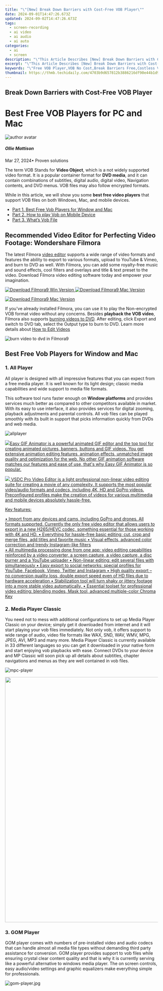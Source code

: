 ```yaml
---
title: "\"[New] Break Down Barriers with Cost-Free VOB Player\""
date: 2024-09-01T14:47:26.673Z
updated: 2024-09-02T14:47:26.673Z
tags: 
  - screen-recording
  - ai video
  - ai audio
  - ai auto
categories: 
  - ai
  - screen
description: "\"This Article Describes [New] Break Down Barriers with Cost-Free VOB Player\""
excerpt: "\"This Article Describes [New] Break Down Barriers with Cost-Free VOB Player\""
keywords: "\"Free VOB Player,VOB No Cost,Break Barriers Free,Costless VOB Access,Access VOB for Free,Barrier-Free VOB Play,No Fee VOB Viewer\""
thumbnail: https://thmb.techidaily.com/4703b9d657812b3886216df90e44b1d9ef5fb3878b6869f4909ce7c65740d3ae.jpg
---
```


## Break Down Barriers with Cost-Free VOB Player

# Best Free VOB Players for PC and Mac

![author avatar](https://images.wondershare.com/filmora/article-images/ollie-mattison.jpg)

##### Ollie Mattison

 Mar 27, 2024• Proven solutions

The term VOB Stands for **Video Object**, which is a not widely supported video format. It is a popular container format for **DVD media**, and it can contain combinations of subtitles, digital audio, digital video, Navigation contents, and DVD menus. VOB files may also follow encrypted formats.

While in this article, we will show you some **best free video players** that support VOB files on both Windows, Mac, and mobile devices.

* [Part 1\. Best Free Vob Players for Window and Mac](#part1)
* [Part 2\. How to play Vob on Mobile Device](#part2)
* [Part 3\. What’s Vob File](#part3)

## Recommended Video Editor for Perfecting Video Footage: Wondershare Filmora

The latest Filmora [video editor](https://tools.techidaily.com/wondershare/filmora/download/) supports a wide range of video formats and features the ability to export to various formats, upload to YouTube & Vimeo, and burn to DVD as well. With Filmora, you can add some royalty-free music and sound effects, cool filters and overlays and title & text preset to the video. Download Filmora video editing software today and empower your imagination.

[![Download Filmora9 Win Version](https://images.wondershare.com/filmora/guide/download-btn-win.jpg) ](https://tools.techidaily.com/wondershare/filmora/download/) [![Download Filmora9 Mac Version](https://images.wondershare.com/filmora/guide/download-btn-mac.jpg) ](https://tools.techidaily.com/wondershare/filmora/download/)

[![Download Filmora9 Mac Version](https://images.wondershare.com/filmora/images2022/download-mac-store.png) ](https://apps.apple.com/app/apple-store/id1516822341?pt=169436&ct=pc-article-top50&mt=8)

If you've already installed Filmora, you can use it to play the Non-encrypted VOB format video without any concerns. Besides **playback the VOB video**, Filmora also supports [burning videos to DVD](https://tools.techidaily.com/wondershare/filmora/download/). After editing, click Export and switch to DVD tab, select the Output type to burn to DVD. Learn more details about [How to Edit Videos](https://tools.techidaily.com/wondershare/filmora/download/)

![burn video to dvd in Filmora9](https://images.wondershare.com/filmora/article-images/filmora9-burn-to-dvd.jpg)

## Best Free Vob Players for Window and Mac

### 1\. All Player

All player is designed with all impressive features that you can expect from a free media player. It is well known for its light design; classic media capabilities and wide support to media file formats.

This software tool runs faster enough on **Window platforms** and provides services much better as compared to other competitors available in market. With its easy to use interface, it also provides services for digital zooming, playback adjustments and parental controls. All vob files can be played smoothly with its built in support that picks information quickly from DVDs and web media.

![allplayer](https://images.wondershare.com/filmora/article-images/allplayer.jpg)

<!-- affiliate ads begin -->
<a href="https://secure.2checkout.com/order/checkout.php?PRODS=174416&QTY=1&AFFILIATE=108875&CART=1"><img src="https://www.easygifanimator.net/images/gif-animator.png" border="0">Easy GIF Animator is a powerful animated GIF editor and the top tool for creating animated pictures, banners, buttons and GIF videos. You get extensive animation editing features, animation effects, unmatched image quality and optimization for the web. No other GIF animation software matches our features and ease of use, that's why Easy GIF Animator is so popular.</a>
<!-- affiliate ads end -->
<!-- affiliate ads begin -->
<a href="https://secure.2checkout.com/order/checkout.php?PRODS=4693127&QTY=1&AFFILIATE=108875&CART=1"><img src="https://www.videosoftdev.com/images/video_editor/screenshots/1.jpg" border="0">
VSDC Pro Video Editor is a light professional non-linear video editing suite for creating a movie of any complexity. It supports the most popular video/audio formats and codecs, including 4K, HD and GoPro videos. Preconfigured profiles make the creation of videos for various multimedia and mobile devices absolutely hassle-free.

Key features:

•	Import from any devices and cams, including GoPro and drones. All formats supported. Сurrently the only free video editor that allows users to export in a new H265/HEVC codec, something essential for those working with 4K and HD.
•	Everything for hassle-free basic editing: cut, crop and merge files, add titles and favorite music
•	Visual effects, advanced color correction and trendy Instagram-like filters   
•	All multimedia processing done from one app: video editing capabilities reinforced by  a video converter, a screen capture, a video capture, a disc burner and a YouTube uploader
•	Non-linear editing: edit several files with simultaneously 
•	Easy export to social networks: special profiles for YouTube, Facebook, Vimeo, Twitter and Instagram
•	High quality export – no conversion quality loss, double export speed even of HD files due to hardware acceleration
•	Stabilization tool will turn shaky or jittery footage into a more stable video automatically. 
•	Essential toolset for professional video editing: blending modes, Mask tool, advanced multiple-color Chroma Key  
</a>
<!-- affiliate ads end -->
### 2\. Media Player Classic

You need not to mess with additional configurations to set up Media Player Classic on your device; simply get it downloaded from internet and it will start playing your vob files immediately. Not only vob, it offers support to wide range of audio, video file formats like WAX, SND, WAV, WMV, MPG, JPEG, AVI, MP3 and many more. Media Player Classic is currently available in 33 different languages so you can get it downloaded in your native form and start enjoying vob playbacks with ease. Connect DVDs to your device and MP Classic will soon pick up all details about subtitles, chapter navigations and menus as they are well contained in vob files.

![mpc-player](https://images.wondershare.com/filmora/article-images/mpc-player.jpg)

<!-- affiliate ads begin -->
<a href="https://atezr.pxf.io/c/5597632/2018605/18496" target="_top" id="2018605"><img src="//a.impactradius-go.com/display-ad/18496-2018605" border="0" alt="" width="798" height="807"/></a><img height="0" width="0" src="https://imp.pxf.io/i/5597632/2018605/18496" style="position:absolute;visibility:hidden;" border="0" />
<!-- affiliate ads end -->
### 3\. GOM Player

GOM player comes with numbers of pre-installed video and audio codecs that can handle almost all media file types without demanding third party assistance for conversion. GOM player provides support to vob files while ensuring crystal clear content quality and that is why it is currently serving like a powerful alternative to windows media player. The on screen controls, easy audio/video settings and graphic equalizers make everything simple for professionals.

![gom-player.jpg](https://images.wondershare.com/filmora/article-images/gom-player.jpg)

<!-- affiliate ads begin -->
<span id="1793213">
					<video width="1080" height="1620" style="cursor:pointer"
           poster="//a.impactradius-go.com/display-clicktoplayimage/1793213.jpeg"
           onclick="if(!this.playClicked){this.play();this.setAttribute('controls',true);this.playClicked=true;}">
	   <source src="//a.impactradius-go.com/display-ad/19135-1793213">
	   <img src="//a.impactradius-go.com/display-clicktoplayimage/1793213.jpeg" style="border: none; height: 100%; width: 100%; object-fit: contain">
	</video>
	<div style="width:1080px;text-align:center"><a href="javascript:window.open(decodeURIComponent('https%3A%2F%2Ftinyland.pxf.io%2Fc%2F5597632%2F1793213%2F19135'), '_blank');void(0);">Click here</a></div>
</span>
<img height="0" width="0" src="https://imp.pxf.io/i/5597632/1793213/19135" style="position:absolute;visibility:hidden;" border="0" />
<!-- affiliate ads end -->
### 4\. VLC Media Player

VLC- this name is popular enough among video lovers because it can play almost anything with great content quality. You will be glad to know that VLC is also one of the most powerful vob players that offers easy playback options for DVD vob clips and can also support vob content on websites. VLC media player is capable enough to allow smooth playback for DVD Menus, Subtitles, Digital Audios, and Digital Videos etc that are usually present inside vob files. VLC player is capable enough to find all decryption codes for vob files that are often stored in DVDs with encrypted file formats so that users can have trouble free playback service. The only downside reported for its vob functionality is small delay for audios in few cases; but the overall results are always good.

![vlc-video-player](https://images.wondershare.com/filmora/article-images/vlc-video-player.jpg)

<!-- affiliate ads begin -->
<a href="https://secure.2checkout.com/order/checkout.php?PRODS=11224199&QTY=1&AFFILIATE=108875&CART=1"><img src="https://secure.avangate.com/images/merchant/e09fdffe648a30658a9657bbed7b2388/products/copy_boxshot_lyricvideo.png" border="0">Lyric Video Creator Professional Version</a>
<!-- affiliate ads end -->
### 5\. MPlayer

Same as top rated VLC player, MPlayer is available as a free of cost open source program and it can play all vob files on Window, Mac OS as well as on Linux based devices. You need not to install additional codecs to complete the playback. M Player is often recommended by professionals due to its light weight design that extends support to more than 192 popular video file formats including WMV, AVI, MKV, MP4 and VOB etc whereas it also supports 85 audio codecs for easy media playback options. This range includes all popular names like FLAC, MP3, WMA and OGG. MPlayer can also repair the damaged VOB files so it works like an ideal choice for beginners as well as professionals who want to enjoy endless viewing experience.

![mpv-player](https://images.wondershare.com/filmora/article-images/mpv-player.jpg)

## How to Play VOB Video in Mobile Device?

The VOB files usually have big sizes, and they demand more space in device memory, so it is not a good idea to try playing them on mobile phones. Instead, the best solution is to get the VOB video converted into an MP4 file format or any other compatible version that works perfectly on your mobile device. Below are two top-rated VOB file converters:

### 1\. Video Converter Ultimate

Wondershare offers classic [video conversion services](https://tools.techidaily.com/wondershare/filmora/download/) with its Video Converter Ultimate software platform. It extends support to more than 150 media file formats so you can easily convert your VOB files into any desired format.

It is a light weight and user friendly converter that ensures loss free conversion so that viewers can stay tuned to stunning content quality on their Android and iOS devices.

<!-- affiliate ads begin -->
<a href="https://appsumo.8odi.net/c/5597632/2068407/7443" target="_top" id="2068407"><img src="//a.impactradius-go.com/display-ad/7443-2068407" border="0" alt="" width="1200" height="600"/></a><img height="0" width="0" src="https://appsumo.8odi.net/i/5597632/2068407/7443" style="position:absolute;visibility:hidden;" border="0" />
<!-- affiliate ads end -->
### 2\. Movavi Video Converter

Movavi offers one click setup service with fast conversion facility to vob files. It can easily capture all the details distributed over Vob file structure so that it can be perfectly transferred to a new file format that is compatible with smartphones. You can complete the conversion process by following simple instructions on screen and it will soon provide loss free converted file for your vob inputs.

<!-- affiliate ads begin -->

<!-- affiliate ads end -->
## Part 3: More about VOB: What’s VOB File?

You can identify VOB files with .vob extension, and they are commonly stored inside the Video\_ts directory under DVD root. The VOB file formats are usually based on MPEG program streams and can follow few additional specifications in case of private streams.

Note that MPEG programs can also have nonstandard VOB data that leads to a private version of the stream. Generally, VOB files follow very strict subsets of MPEG programs, so in simple terms, we can say that all VOB files use to be MPEG streams, but not all MPEG streams need to follow VOB standards.

When media files are added to DVDs, they are often broken into several VOB files having a maximum size of 1GB. This approach makes content compatible with all operating systems because generally most of OS cannot read larger file size from DVDs.

A VOB file also contains few companion files; they can be BUP or IFO files commonly. You can recognize them with extension: .bup and .ifo. Out of them, the .ifo files possess complete information about DVD so that DVD player can process it easily, and the .bup files contain a copy of .ifo files for maintaining backup in case .ifo crashes.

![author avatar](https://images.wondershare.com/filmora/article-images/ollie-mattison.jpg)

Ollie Mattison

Ollie Mattison is a writer and a lover of all things video.

Follow @Ollie Mattison


<ins class="adsbygoogle"
     style="display:block"
     data-ad-format="autorelaxed"
     data-ad-client="ca-pub-7571918770474297"
     data-ad-slot="1223367746"></ins>



<ins class="adsbygoogle"
     style="display:block"
     data-ad-client="ca-pub-7571918770474297"
     data-ad-slot="8358498916"
     data-ad-format="auto"
     data-full-width-responsive="true"></ins>






<span class="atpl-alsoreadstyle">Also read:</span>
<div><ul>
<li><a href="https://fox-access.techidaily.com/new-2024-approved-a-complete-list-where-to-find-high-quality-music-files/"><u>[New] 2024 Approved  A Complete List  Where to Find High-Quality Music Files</u></a></li>
<li><a href="https://fox-access.techidaily.com/new-2024-approved-a-step-by-step-guide-to-zoom-use-on-windows-pcs-win10/"><u>[New] 2024 Approved  A Step-by-Step Guide to Zoom Use on Windows PCs (Win10)</u></a></li>
<li><a href="https://fox-access.techidaily.com/new-2024-approved-craft-images-with-orbital-soft-edge-psx-tech/"><u>[New] 2024 Approved  Craft Images with Orbital Soft Edge PSX Tech</u></a></li>
<li><a href="https://fox-access.techidaily.com/new-2024-approved-ultimate-approaches-to-clearer-zoomed-video-on-online-platforms/"><u>[New] 2024 Approved  Ultimate Approaches to Clearer Zoomed Video on Online Platforms</u></a></li>
<li><a href="https://fox-access.techidaily.com/new-2024-approved-videocutter-expertise-full-evaluation/"><u>[New] 2024 Approved  VideoCutter Expertise – Full Evaluation</u></a></li>
<li><a href="https://fox-access.techidaily.com/new-a-roadmap-to-reigning-in-the-realm-of-social-media-management-smm/"><u>[New] A Roadmap to Reigning in the Realm of Social Media Management (SMM)</u></a></li>
<li><a href="https://fox-access.techidaily.com/new-echoes-of-the-past-iphone-x-portraiture-for-2024/"><u>[New] Echoes of the Past  IPhone X Portraiture for 2024</u></a></li>
<li><a href="https://instagram-video-recordings.techidaily.com/new-elevate-your-content-game-with-extended-instagram-videos/"><u>[New] Elevate Your Content Game with Extended Instagram Videos</u></a></li>
<li><a href="https://fox-access.techidaily.com/new-fine-tuning-your-linkedin-headline/"><u>[New] Fine-Tuning Your LinkedIn Headline</u></a></li>
<li><a href="https://fox-access.techidaily.com/new-fixing-disconnected-headphone-unit-for-2024/"><u>[New] Fixing Disconnected Headphone Unit for 2024</u></a></li>
<li><a href="https://fox-access.techidaily.com/new-in-2024-augmented-reality-stickers-by-google-unveiled-and-compared/"><u>[New] In 2024, Augmented Reality Stickers by Google Unveiled and Compared</u></a></li>
<li><a href="https://fox-access.techidaily.com/new-in-2024-captivating-visuals-for-digital-stagecraft/"><u>[New] In 2024, Captivating Visuals for Digital Stagecraft</u></a></li>
<li><a href="https://facebook-video-share.techidaily.com/new-in-2024-dslr-or-mirrorless-the-ultimate-question-for-videographers/"><u>[New] In 2024, DSLR or Mirrorless? The Ultimate Question for Videographers</u></a></li>
<li><a href="https://fox-access.techidaily.com/new-in-2024-dynamic-focus-enhanced-handheld-shot-quality/"><u>[New] In 2024, Dynamic Focus  Enhanced Handheld Shot Quality</u></a></li>
<li><a href="https://fox-access.techidaily.com/new-in-2024-novatech-series-unified-4k-all-in-one-workstations/"><u>[New] In 2024, NovaTech Series  Unified 4K, All-in-One Workstations</u></a></li>
<li><a href="https://vp-tips.techidaily.com/new-in-2024-streamline-projects-with-free-video-intros/"><u>[New] In 2024, Streamline Projects with Free Video Intros</u></a></li>
<li><a href="https://fox-access.techidaily.com/new-in-2024-top-transcoding-approaches-to-boost-zoom-videos/"><u>[New] In 2024, Top Transcoding Approaches to Boost Zoom Videos</u></a></li>
<li><a href="https://fox-access.techidaily.com/new-in-2024-youtube-and-brand-partnership-ventures/"><u>[New] In 2024, YouTube & Brand Partnership Ventures</u></a></li>
<li><a href="https://instagram-video-files.techidaily.com/new-instagram-filming-blending-into-new-backgrounds-easily/"><u>[New] Instagram Filming  Blending Into New Backgrounds Easily</u></a></li>
<li><a href="https://fox-access.techidaily.com/new-next-gen-gaming-the-best-oculus-players-uncovered/"><u>[New] Next-Gen Gaming  The Best Oculus Players Uncovered</u></a></li>
<li><a href="https://fox-access.techidaily.com/new-ringtone-transcription-iphone-year-2024-edition/"><u>[New] Ringtone Transcription  IPhone, Year 2024 Edition</u></a></li>
<li><a href="https://fox-access.techidaily.com/new-superior-streaming-services-for-musicians/"><u>[New] Superior Streaming Services for Musicians</u></a></li>
<li><a href="https://fox-access.techidaily.com/new-upload-and-share-your-visual-content-on-youtube-for-2024/"><u>[New] Upload & Share Your Visual Content on YouTube for 2024</u></a></li>
<li><a href="https://fox-access.techidaily.com/new-vanguard-headgear-companies-for-vr/"><u>[New] Vanguard Headgear Companies for VR</u></a></li>
<li><a href="https://fox-access.techidaily.com/updated-5-easy-steps-to-record-voice-on-your-windows-11-pc-for-2024/"><u>[Updated] 5 Easy Steps to Record Voice on Your Windows 11 PC for 2024</u></a></li>
<li><a href="https://facebook-record-videos.techidaily.com/updated-disrupted-beats-best-mobile-music-distortors-for-2024/"><u>[Updated] Disrupted Beats  Best Mobile Music Distortors for 2024</u></a></li>
<li><a href="https://fox-access.techidaily.com/updated-elaborate-inspection-gopro-silver-hero4-unit-test-for-2024/"><u>[Updated] Elaborate Inspection  GoPro Silver HERO4 Unit Test for 2024</u></a></li>
<li><a href="https://snapchat-videos.techidaily.com/updated-essential-tips-for-enhancing-images-on-snapchat-for-2024/"><u>[Updated] Essential Tips for Enhancing Images on Snapchat for 2024</u></a></li>
<li><a href="https://fox-access.techidaily.com/updated-garageband-strategies-for-perfect-podcast-editing/"><u>[Updated] GarageBand Strategies for Perfect Podcast Editing</u></a></li>
<li><a href="https://fox-access.techidaily.com/updated-in-2024-how-to-enhance-your-gopros-battery-health/"><u>[Updated] In 2024, How to Enhance Your GoPro's Battery Health</u></a></li>
<li><a href="https://fox-access.techidaily.com/updated-in-2024-leveraging-cross-functional-collaboration-for-comprehensive-market-research/"><u>[Updated] In 2024, Leveraging Cross-Functional Collaboration for Comprehensive Market Research</u></a></li>
<li><a href="https://fox-access.techidaily.com/updated-in-2024-mediasphere-app-user-experience-report/"><u>[Updated] In 2024, MediaSphere App User Experience Report</u></a></li>
<li><a href="https://fox-access.techidaily.com/updated-in-2024-step-by-step-mastery-windows-11-media-import-simplified/"><u>[Updated] In 2024, Step-by-Step Mastery  Windows 11 Media Import Simplified</u></a></li>
<li><a href="https://fox-access.techidaily.com/updated-in-2024-the-key-to-unlocking-a-vault-of-no-cost-clip-art/"><u>[Updated] In 2024, The Key to Unlocking a Vault of No-Cost Clip Art</u></a></li>
<li><a href="https://article-knowledge.techidaily.com/updated-lg-27uhd68-screen-a-detailed-freesync-analysis/"><u>[Updated] LG 27UHD68 Screen  A Detailed FreeSync Analysis</u></a></li>
<li><a href="https://fox-access.techidaily.com/updated-ranking-the-best-budget-friendly-live-streaming-options-today-for-2024/"><u>[Updated] Ranking the Best Budget-Friendly Live Streaming Options Today for 2024</u></a></li>
<li><a href="https://fox-direct.techidaily.com/updated-secure-success-in-win11-meetings-with-advanced-zooming-techniques-for-2024/"><u>[Updated] Secure Success in Win11 Meetings with Advanced Zooming Techniques for 2024</u></a></li>
<li><a href="https://extra-approaches.techidaily.com/updated-singing-alerts-crafting-and-configuring-customizable-sounds-and-ringtones-on-android/"><u>[Updated] Singing Alerts  Crafting and Configuring Customizable Sounds & Ringtones on Android</u></a></li>
<li><a href="https://fox-access.techidaily.com/updated-turn-back-the-tape-on-twitch-broadcasting/"><u>[Updated] Turn Back the Tape on Twitch Broadcasting</u></a></li>
<li><a href="https://video-capture.techidaily.com/2024-approved-how-to-save-skype-calls-on-windows-and-os-x/"><u>2024 Approved  How to Save Skype Calls on Windows and OS X</u></a></li>
<li><a href="https://some-knowledge.techidaily.com/2024-approved-ideal-voice-modification-programs-for-dynamic-virtual-personalities/"><u>2024 Approved  Ideal Voice-Modification Programs for Dynamic Virtual Personalities</u></a></li>
<li><a href="https://location-fake.techidaily.com/3-ways-to-change-location-on-facebook-marketplace-for-samsung-galaxy-m34-5g-drfone-by-drfone-virtual-android/"><u>3 Ways to Change Location on Facebook Marketplace for Samsung Galaxy M34 5G | Dr.fone</u></a></li>
<li><a href="https://screen-capture.techidaily.com/capture-gifs-like-pro-on-any-mac-for-2024/"><u>Capture GIFs Like Pro on Any Mac for 2024</u></a></li>
<li><a href="https://games-able.techidaily.com/collectors-delight-vs-cashless-commitment/"><u>Collector's Delight Vs. Cashless Commitment</u></a></li>
<li><a href="https://tech-renaissance.techidaily.com/future-on-wheels-ranking-the-top-4-autonomous-vehicle-brands-for-2eet4/"><u>Future on Wheels: Ranking the Top 4 Autonomous Vehicle Brands for 2Eet4</u></a></li>
<li><a href="https://fox-access.techidaily.com/hubs-for-high-quality-vr-watching/"><u>Hubs for High-Quality VR Watching</u></a></li>
<li><a href="https://fox-access.techidaily.com/in-2024-action-shooting-basics-buying-guide-for-new-film-enthusiasts/"><u>In 2024, Action Shooting Basics – Buying Guide for New Film Enthusiasts</u></a></li>
<li><a href="https://fox-access.techidaily.com/in-2024-best-budget-friendly-hd-cameras-for-adrenaline-junkies/"><u>In 2024, Best Budget-Friendly HD Cameras for Adrenaline Junkies</u></a></li>
<li><a href="https://youtube-help.techidaily.com/in-2024-exclusive-deals-and-previews-from-creators/"><u>In 2024, Exclusive Deals & Previews From Creators</u></a></li>
<li><a href="https://instagram-clips.techidaily.com/in-2024-insta-marketing-dynamo-crafting-winning-strategies-with-videos-on-social-media/"><u>In 2024, Insta-Marketing Dynamo  Crafting Winning Strategies with Videos on Social Media</u></a></li>
<li><a href="https://fox-access.techidaily.com/in-2024-skys-the-limit-for-your-shots-blend-free-space-and-premium-subscriptions/"><u>In 2024, Sky's the Limit for Your Shots  Blend Free Space and Premium Subscriptions</u></a></li>
<li><a href="https://fox-access.techidaily.com/in-2024-sonic-immersion-for-static-snapshots/"><u>In 2024, Sonic Immersion for Static Snapshots</u></a></li>
<li><a href="https://unlock-android.techidaily.com/in-2024-the-top-5-android-apps-that-use-fingerprint-sensor-to-lock-your-apps-on-xiaomi-redmi-note-12-4g-by-drfone-android/"><u>In 2024, The Top 5 Android Apps That Use Fingerprint Sensor to Lock Your Apps On Xiaomi Redmi Note 12 4G</u></a></li>
<li><a href="https://fox-access.techidaily.com/in-2024-unveiling-worlds-in-virtual-reality-tours/"><u>In 2024, Unveiling Worlds in Virtual Reality Tours</u></a></li>
<li><a href="https://bypass-frp.techidaily.com/is-gsm-flasher-adb-legit-full-review-to-bypass-your-infinix-smart-7-phone-frp-lock-by-drfone-android/"><u>Is GSM Flasher ADB Legit? Full Review To Bypass Your Infinix Smart 7 Phone FRP Lock</u></a></li>
<li><a href="https://win-solutions.techidaily.com/overcome-game-crashes-resolving-fallout-cuestionamientos-3-pausas-en-windows-10/"><u>Overcome Game Crashes - Resolving Fallout Cuestionamientos 3 Pausas en Windows 10</u></a></li>
<li><a href="https://hardware-help.techidaily.com/overcoming-poor-television-sound-quality-effective-alternatives-and-techniques-available-now/"><u>Overcoming Poor Television Sound Quality: Effective Alternatives and Techniques Available Now</u></a></li>
<li><a href="https://fix-guide.techidaily.com/quick-fixes-for-why-is-my-samsung-galaxy-a34-5g-black-and-white-drfone-by-drfone-fix-android-problems-fix-android-problems/"><u>Quick Fixes for Why Is My Samsung Galaxy A34 5G Black and White | Dr.fone</u></a></li>
<li><a href="https://fox-access.techidaily.com/seamless-tiktok-navigation-efficiently-change-your-number-for-2024/"><u>Seamless TikTok Navigation  Efficiently Change Your Number for 2024</u></a></li>
<li><a href="https://fox-access.techidaily.com/selective-alarm-tunes-elite-download-spots/"><u>Selective Alarm Tunes  Elite Download Spots</u></a></li>
<li><a href="https://fox-direct.techidaily.com/sharpening-the-sight-on-minecraft-structures/"><u>Sharpening the Sight on Minecraft Structures</u></a></li>
<li><a href="https://facebook.techidaily.com/silent-about-next-step-for-oculus-quest-series/"><u>Silent About Next Step for Oculus Quest Series</u></a></li>
<li><a href="https://buynow-reviews.techidaily.com/top-ranked-nixplay-seed-exceptional-photo-displays/"><u>Top-Ranked Nixplay Seed: Exceptional Photo Displays</u></a></li>
<li><a href="https://common-error.techidaily.com/troubleshooting-persistent-stalling-at-start-when-running-windows-10/"><u>Troubleshooting Persistent Stalling at Start When Running Windows 10</u></a></li>
<li><a href="https://fox-blue.techidaily.com/videoleap-zoom-hacks-for-detailed-video-insight/"><u>Videoleap Zoom Hacks for Detailed Video Insight</u></a></li>
<li><a href="https://howto.techidaily.com/want-to-uninstall-google-play-service-from-tecno-phantom-v-fold-here-is-how-drfone-by-drfone-fix-android-problems-fix-android-problems/"><u>Want to Uninstall Google Play Service from Tecno Phantom V Fold? Here is How | Dr.fone</u></a></li>
</ul></div>

